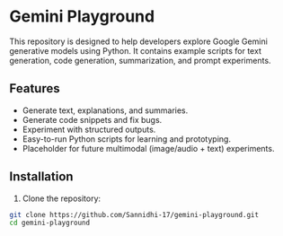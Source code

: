 # Gemini Playground

This repository is designed to help developers explore Google Gemini generative models using Python. 
It contains example scripts for text generation, code generation, summarization, and prompt experiments.  

## Features

- Generate text, explanations, and summaries.
- Generate code snippets and fix bugs.
- Experiment with structured outputs.
- Easy-to-run Python scripts for learning and prototyping.
- Placeholder for future multimodal (image/audio + text) experiments.

## Installation

1. Clone the repository:

```bash
git clone https://github.com/Sannidhi-17/gemini-playground.git
cd gemini-playground
